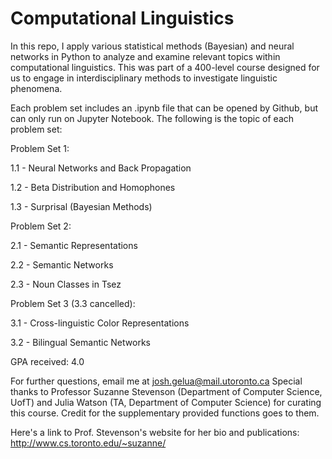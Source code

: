 # Computational Linguistics


In this repo, I apply various statistical methods (Bayesian) and neural networks in Python to analyze and examine relevant topics within computational linguistics. This was part of a 400-level course designed for us to engage in interdisciplinary methods to investigate linguistic phenomena. 

Each problem set includes an .ipynb file that can be opened by Github, but can only run on Jupyter Notebook. The following is the topic of each problem set:

Problem Set 1:

1.1 - Neural Networks and Back Propagation

1.2 - Beta Distribution and Homophones

1.3 - Surprisal (Bayesian Methods)

Problem Set 2:

2.1 - Semantic Representations

2.2 - Semantic Networks

2.3 - Noun Classes in Tsez

Problem Set 3 (3.3 cancelled):

3.1 - Cross-linguistic Color Representations

3.2 - Bilingual Semantic Networks


GPA received: 4.0

For further questions, email me at josh.gelua@mail.utoronto.ca
Special thanks to Professor Suzanne Stevenson (Department of Computer Science, UofT) and Julia Watson (TA, Department of Computer Science) for curating this course. Credit for the supplementary provided functions goes to them.

Here's a link to Prof. Stevenson's website for her bio and publications:
http://www.cs.toronto.edu/~suzanne/
